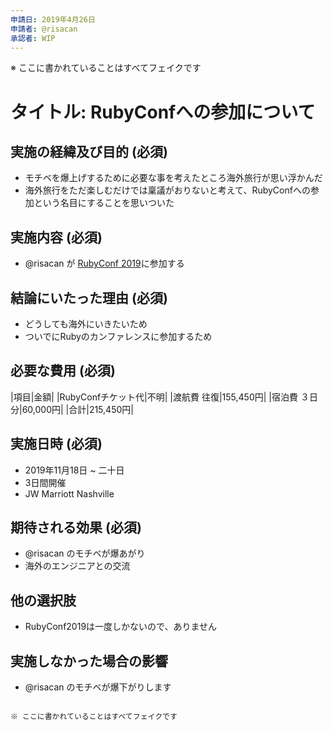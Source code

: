 ```yaml
---
申請日: 2019年4月26日
申請者: @risacan
承認者: WIP
---
```


※ ここに書かれていることはすべてフェイクです

# タイトル: RubyConfへの参加について

## 実施の経緯及び目的 (必須)
* モチベを爆上げするために必要な事を考えたところ海外旅行が思い浮かんだ
* 海外旅行をただ楽しむだけでは稟議がおりないと考えて、RubyConfへの参加という名目にすることを思いついた

## 実施内容 (必須)
*  @risacan が [RubyConf 2019](https://rubyconf.org/)に参加する

## 結論にいたった理由 (必須)
* どうしても海外にいきたいため
* ついでにRubyのカンファレンスに参加するため

## 必要な費用 (必須)
|項目|金額|
|RubyConfチケット代|不明|
|渡航費 往復|155,450円|
|宿泊費 ３日分|60,000円|
|合計|215,450円|

## 実施日時 (必須)
* 2019年11月18日 ~ 二十日
* 3日間開催
* JW Marriott Nashville

## 期待される効果 (必須)
* @risacan のモチベが爆あがり
* 海外のエンジニアとの交流

## 他の選択肢
* RubyConf2019は一度しかないので、ありません

## 実施しなかった場合の影響
* @risacan のモチベが爆下がりします
```

※ ここに書かれていることはすべてフェイクです
